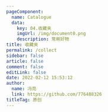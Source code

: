 ```yaml
---
pageComponent: 
  name: Catalogue
  data: 
    key: 04.收藏夹
    imgUrl: /img/document0.png
    description: 常用好物
title: 收藏夹
permalink: /collect
sidebar: false
article: false
comment: false
editLink: false
date: 2022-02-12 15:53:12
author: 
  name: 冯亮
  link: https://github.com/776488326
titleTag: 原创
---
```

